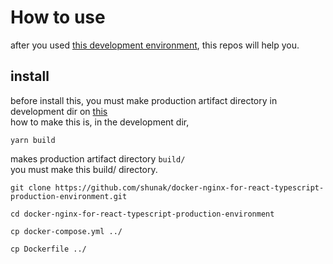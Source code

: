 # How to use
after you used [this development environment](https://github.com/shunak/docker-react-typescript-development-environment), this repos will help you.<br>
## install
before install this, you must make production artifact directory in development dir on [this](https://github.com/shunak/docker-react-typescript-development-environment)<br>
how to make this is, in the development dir, <br>
```
yarn build
```
makes production artifact directory ``build/`` <br>
you must make this build/ directory.


```
git clone https://github.com/shunak/docker-nginx-for-react-typescript-production-environment.git
``` 
```
cd docker-nginx-for-react-typescript-production-environment

```
```
cp docker-compose.yml ../
```
```
cp Dockerfile ../
```

